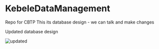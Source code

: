 # KebeleDataManagement
Repo for CBTP
This its database design - we can talk and make changes

Updated database design

![updated](https://user-images.githubusercontent.com/104440794/210152697-27a6b8ff-5057-4f8f-97c6-633d8eb49a6d.png)


